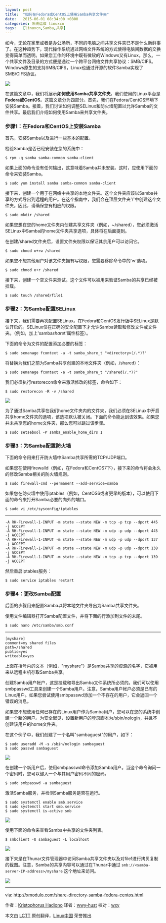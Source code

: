 ```yaml
---
layout: post
title:	"如何在Fedora或CentOS上使用Samba共享文件夹"
date:	2015-06-01 08:34:00 +0800 
categories:	系统运维 linuxcn 
tags:	[linuxcn,Samba,共享]
---
```



如今，无论在家里或者是办公场所，不同的电脑之间共享文件夹已不是什么新鲜事了。在这种趋势下，现代操作系统通过网络文件系统的方式使得电脑间数据的交换变得简单而透明。如果您工作的环境中既有微软的Windows又有Linux，那么，一个共享文件及目录的方式便是通过一个跨平台网络文件共享协议：SMB/CIFS。Windows原生的支持SMB/CIFS，Linux也通过开源的软件Samba实现了SMB/CIFS协议。


![](/Asserts/Images//attachment/album/201505/31/234240s70t2t00o6ft03t0.png)


在这篇文章中，我们将展示**如何使用Samba共享文件夹**。我们使用的Linux平台是**Fedora或CentOS**。这篇文章分为四部分。首先，我们在Fedora/CentOS环境下安装Samba。接着，我们讨论如何调整SELinux和防火墙配置以允许Samba的文件共享。最后我们介绍如何使用Samba来共享文件夹。


### 步骤1：在Fedora和CentOS上安装Samba


首先，安装Samba以及进行一些基本的配置。


检验Samba是否已经安装在您的系统中：



```
$ rpm -q samba samba-common samba-client 

```

如果上面的命令没有任何输出，这意味着Samba并未安装。这时，应使用下面的命令来安装Samba。



```
$ sudo yum install samba samba-common samba-client 

```

接下来，创建一个用于在网络中共享的本地文件夹。这个文件夹应该以Samba共享的方式导出到远程的用户。在这个指南中，我们会在顶层文件夹'/'中创建这个文件夹，因此，请确保您有相应的权限。



```
$ sudo mkdir /shared 

```

如果您想在您的home文件夹内创建共享文件夹（例如，~/shared），您必须激活SELinux中Samba的home文件夹共享选项，具体将在后面提到。


在创建/shared文件夹后，设置文件夹权限以保证其余用户可以访问它。



```
$ sudo chmod o+rw /shared 

```

如果您不想其他用户对该文件夹拥有写权限，您需要移除命令中的'w'选项。



```
$ sudo chmod o+r /shared 

```

接下来，创建一个空文件来测试。这个文件可以被用来验证Samba的共享已经被挂载。



```
$ sudo touch /shared/file1 

```

### 步骤2：为Samba配置SELinux


接下来，我们需要再次配置SELinux。在Fedora和CentOS发行版中SELinux是默认开启的。SELinux仅在正确的安全配置下才允许Samba读取和修改文件或文件夹。（例如，加上'samba*share*t'属性标签）。


下面的命令为文件的配置添加必要的标签：



```
$ sudo semanage fcontext -a -t samba_share_t "<directory>(/.*)?" 

```

将替换为我们之前为Samba共享创建的本地文件夹（例如，/shared）：



```
$ sudo semanage fcontext -a -t samba_share_t "/shared(/.*)?" 

```

我们必须执行restorecon命令来激活修改的标签，命令如下：



```
$ sudo restorecon -R -v /shared 

```

![](/Asserts/Images//attachment/album/201505/31/234307t070bs7x73310c77.jpg)


为了通过Samba共享在我们home文件夹内的文件夹，我们必须在SELinux中开启共享home文件夹的选项，该选项默认被关闭。下面的命令能达到该效果。如果您并未共享您的home文件夹，那么您可以跳过该步骤。



```
$ sudo setsebool -P samba_enable_home_dirs 1 

```

### 步骤3：为Samba配置防火墙


下面的命令用来打开防火墙中Samba共享所需的TCP/UDP端口。


如果您在使用firewalld（例如，在Fedora和CentOS7下），接下来的命令将会永久的修改Samba相关的防火墙规则。



```
$ sudo firewall-cmd --permanent --add-service=samba 

```

如果您在防火墙中使用iptables（例如，CentOS6或者更早的版本），可以使用下面的命令来打开Samba必要的向外的端口。



```
$ sudo vi /etc/sysconfig/iptables 

```



---



```
-A RH-Firewall-1-INPUT -m state --state NEW -m tcp -p tcp --dport 445 -j ACCEPT
-A RH-Firewall-1-INPUT -m state --state NEW -m udp -p udp --dport 445 -j ACCEPT
-A RH-Firewall-1-INPUT -m state --state NEW -m udp -p udp --dport 137 -j ACCEPT
-A RH-Firewall-1-INPUT -m state --state NEW -m udp -p udp --dport 138 -j ACCEPT
-A RH-Firewall-1-INPUT -m state --state NEW -m tcp -p tcp --dport 139 -j ACCEPT

```

然后重启iptables服务：



```
$ sudo service iptables restart 

```

### 步骤4：更改Samba配置


后面的步骤用来配置Samba以将本地文件夹导出为Samba共享文件夹。


使用文件编辑器打开Samba配置文件，并将下面的行添加到文件的末尾。



```
$ sudo nano /etc/samba/smb.conf 

```



---



```
[myshare]
comment=my shared files
path=/shared
public=yes
writeable=yes

```

上面在括号内的文本（例如，"myshare"）是Samba共享的资源的名字，它被用来从远程主机存取Samba共享。


创建Samba用户帐户，这是挂载和导出Samba文件系统所必须的。我们可以使用smbpasswd工具来创建一个Samba用户。注意，Samba用户帐户必须是已有的Linux用户。如果您尝试使用smbpasswd添加一个不存在的用户，它会返回一个错误的消息。


如果您不想使用任何已存在的Linux用户作为Samba用户，您可以在您的系统中创建一个新的用户。为安全起见，设置新用户的登录脚本为/sbin/nologin，并且不创建该用户的home文件夹。


在这个例子中，我们创建了一个名叫"sambaguest"的用户，如下：



```
$ sudo useradd -M -s /sbin/nologin sambaguest
$ sudo passwd sambaguest 

```

![](/Asserts/Images//attachment/album/201505/31/234310c7xjlcidfoxyafyj.jpg)


在创建一个新用户后，使用smbpasswd命令添加Samba用户。当这个命令询问一个密码时，您可以键入一个与其用户密码不同的密码。



```
$ sudo smbpasswd -a sambaguest

```

激活Samba服务，并检测Samba服务是否在运行。



```
$ sudo systemctl enable smb.service   
$ sudo systemctl start smb.service   
$ sudo systemctl is-active smb
```

![](/Asserts/Images//attachment/album/201505/31/234312f5i9rexureimh9uw.jpg)


使用下面的命令来查看Samba中共享的文件夹列表。



```
$ smbclient -U sambaguest -L localhost 

```

![](/Asserts/Images//attachment/album/201505/31/234313x3mn3v3du5mfdgwn.jpg)


接下来是在Thunar文件管理器中访问Samba共享文件夹以及对file1进行拷贝复制的截图。注意，Samba的共享内容可以通过在Thunar中通过 `smb://<samba-server-IP-address>/myshare` 这个地址来访问。


![](/Asserts/Images//attachment/album/201505/31/234314j333o9bzbubbzbck.jpg)




---


via: <http://xmodulo.com/share-directory-samba-fedora-centos.html>


作者：[Kristophorus Hadiono](http://xmodulo.com/author/kristophorus) 译者：[wwy-hust](https://github.com/wwy-hust) 校对：[wxy](https://github.com/wxy)


本文由 [LCTT](https://github.com/LCTT/TranslateProject) 原创翻译，[Linux中国](http://linux.cn/) 荣誉推出
